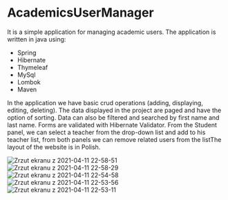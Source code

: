 # AcademicsUserManager
It is a simple application for managing academic users.
The application is written in java using:
- Spring
- Hibernate
- Thymeleaf
- MySql
- Lombok
- Maven

In the application we have basic crud operations (adding, displaying, editing, deleting).
The data displayed in the project are paged and have the option of sorting. 
Data can also be filtered and searched by first name and last name. 
Forms are validated with Hibernate Validator.
From the Student panel, we can select a teacher from the drop-down list and add to his teacher list, 
from both panels we can remove related users from the listThe layout of the website is in Polish.



![Zrzut ekranu z 2021-04-11 22-58-51](https://user-images.githubusercontent.com/62350337/114322844-9f601680-9b22-11eb-874b-37856fa5b213.png)
![Zrzut ekranu z 2021-04-11 22-58-29](https://user-images.githubusercontent.com/62350337/114322845-9ff8ad00-9b22-11eb-9610-f34f3661b7f4.png)
![Zrzut ekranu z 2021-04-11 22-54-58](https://user-images.githubusercontent.com/62350337/114322846-a0914380-9b22-11eb-81d2-2d6d2ec4118b.png)
![Zrzut ekranu z 2021-04-11 22-53-56](https://user-images.githubusercontent.com/62350337/114322847-a0914380-9b22-11eb-9c0c-c6acfd43e03a.png)
![Zrzut ekranu z 2021-04-11 22-53-11](https://user-images.githubusercontent.com/62350337/114322848-a0914380-9b22-11eb-9a26-85c8d2feeb74.png)
